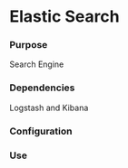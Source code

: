 # Elastic Search

### Purpose
Search Engine

### Dependencies
Logstash and Kibana

### Configuration

### Use
